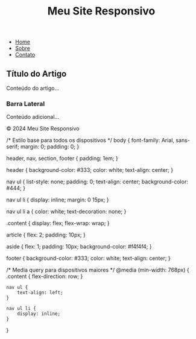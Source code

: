 <!DOCTYPE html>
<html lang="pt-BR">
<head>
    <meta charset="UTF-8">
    <meta name="viewport" content="width=device-width, initial-scale=1.0">
    <title>Aplicação Responsiva</title>
    <link rel="stylesheet" href="styles.css">
</head>
<body>
    <header>
        <h1>Meu Site Responsivo</h1>
    </header>
    <nav>
        <ul>
            <li><a href="#">Home</a></li>
            <li><a href="#">Sobre</a></li>
            <li><a href="#">Contato</a></li>
        </ul>
    </nav>
    <section class="content">
        <article>
            <h2>Título do Artigo</h2>
            <p>Conteúdo do artigo...</p>
        </article>
        <aside>
            <h3>Barra Lateral</h3>
            <p>Conteúdo adicional...</p>
        </aside>
    </section>
    <footer>
        <p>&copy; 2024 Meu Site Responsivo</p>
    </footer>
</body>
</html>
/* Estilo base para todos os dispositivos */
body {
    font-family: Arial, sans-serif;
    margin: 0;
    padding: 0;
}

header, nav, section, footer {
    padding: 1em;
}

header {
    background-color: #333;
    color: white;
    text-align: center;
}

nav ul {
    list-style: none;
    padding: 0;
    text-align: center;
    background-color: #444;
}

nav ul li {
    display: inline;
    margin: 0 15px;
}

nav ul li a {
    color: white;
    text-decoration: none;
}

.content {
    display: flex;
    flex-wrap: wrap;
}

article {
    flex: 2;
    padding: 10px;
}

aside {
    flex: 1;
    padding: 10px;
    background-color: #f4f4f4;
}

footer {
    background-color: #333;
    color: white;
    text-align: center;
}

/* Media query para dispositivos maiores */
@media (min-width: 768px) {
    .content {
        flex-direction: row;
    }

    nav ul {
        text-align: left;
    }

    nav ul li {
        display: inline;
    }
}
